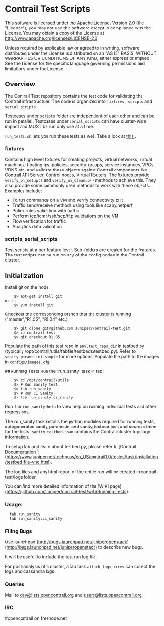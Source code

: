 # Contrail Test Scripts

This software is licensed under the Apache License, Version 2.0 (the "License");
you may not use this software except in compliance with the License.
You may obtain a copy of the License at http://www.apache.org/licenses/LICENSE-2.0

Unless required by applicable law or agreed to in writing, software
distributed under the License is distributed on an "AS IS" BASIS,
WITHOUT WARRANTIES OR CONDITIONS OF ANY KIND, either express or implied.
See the License for the specific language governing permissions and
limitations under the License.

## Overview

The Contrail Test repository contains the test code for validating the Contrail infrastructure.
The code is organized into ``fixtures`` , ``scripts`` and ``serial_scripts``.

Testcases under ``scripts`` folder are independent of each other and can be run in parallel.
Testcases under ``serial_scripts`` can have cluster-wide impact and MUST be run only one at a time.

``run_tests.sh`` lets you run these tests as well. Take a look at [ this ](https://github.com/Juniper/contrail-test/wiki/Running-Tests).

### fixtures

Contains high level fixtures for creating projects, virtual networks, virtual machines, floating ips, policies, security-groups, service instances, VPCs, VDNS etc. and validate these objects against Contrail components like Contrail API Server, Control nodes, Virtual Routers. 
The fixtures provide ``verify_on_setup()`` and ``verify_on_cleanup()`` methods to achieve this. They also provide some commonly used methods to work with these objects. 
Examples include:
- To run commands on a VM and verify connectivity to it
- Traffic send/receive methods using tools like scapy/netperf 
- Policy rules validation with traffic 
- Perform tcp/icmp/ssh/scp/tftp validations on the VM
- Flow verification for traffic
- Analytics data validation

### scripts, serial_scripts

Test scripts at a per-feature level. Sub-folders are created for the features. 
The test scripts can be run on any of the config nodes in the Contrail cluster.  

## Initialization
Install git on the node
```
    $> apt-get install git 
or ::
    $> yum install git
```
Checkout the corresponding branch that the cluster is running ("master","R1.05", "R1.04" etc.)
```
    $> git clone git@github.com:Juniper/contrail-test.git
    $> cd contrail-test
    $> git checkout R1.05
```
Populate the path of this test repo in ``env.test_repo_dir`` in testbed.py (typically /opt/contrail/utils/fabfile/testbeds/testbed.py).
Refer to ``sanity_params.ini.sample`` for more options.
Populate the path to the images in ``configs/images.cfg``.

##Running Tests
Run the 'run_sanity' task in fab:
```
    $> cd /opt/contrail/utils
    $> # Run Sanity test
    $> fab run_sanity
    $> # Run CI Sanity
    $> fab run_sanity:ci_sanity

```
Run ``fab run_sanity:help`` to view help on running individual tests and other regressions.

The run_sanity task installs the python modules required for running tests, autogenerates sanity_params.ini and sanity_testbed.json and sources them for the tests. 
``sanity_testbed.json`` contains the Contrail cluster topology information.

To setup fab and learn about testbed.py, please refer to [Contrail Documentation ] (https://www.juniper.net/techpubs/en_US/contrail1.0/topics/task/installation/testbed-file-vnc.html).

The log files and any html report of the entire run will be created in contrail-test/logs folder.

You can find more detailed information of the [WIKI page] (https://github.com/Juniper/contrail-test/wiki/Running-Tests).

### Usage:
```
  fab run_sanity
  fab run_sanity:ci_sanity
```

### Filing Bugs
Use launchpad [http://bugs.launchpad.net/juniperopenstack](http://bugs.launchpad.net/juniperopenstack) to describe new bugs.

It will be useful to include the test run log file. 

For post-analysis of a cluster, a fab task ``attach_logs_cores`` can collect the logs and cassandra logs.

### Queries
Mail to
dev@lists.opencontrail.org and
users@lists.opencontrail.org.
### IRC 
\#opencontrail on freenode.net
